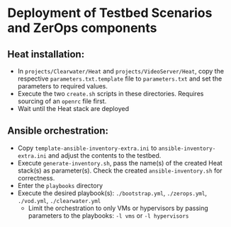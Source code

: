 # Deployment of Testbed Scenarios and ZerOps components

## Heat installation:
- In `projects/Clearwater/Heat` and `projects/VideoServer/Heat`, copy the respective `parameters.txt.template` file to `parameters.txt` and set the parameters to required values.
- Execute the two `create.sh` scripts in these directories. Requires sourcing of an `openrc` file first.
- Wait until the Heat stack are deployed

## Ansible orchestration:
- Copy `template-ansible-inventory-extra.ini` to `ansible-inventory-extra.ini` and adjust the contents to the testbed.
- Execute `generate-inventory.sh`, pass the name(s) of the created Heat stack(s) as parameter(s). Check the created `ansible-inventory.sh` for correctness.
- Enter the `playbooks` directory
- Execute the desired playbook(s): `./bootstrap.yml`, `./zerops.yml`, `./vod.yml`, `./clearwater.yml`
    - Limit the orchestration to only VMs or hypervisors by passing parameters to the playbooks: `-l vms` or `-l hypervisors`
